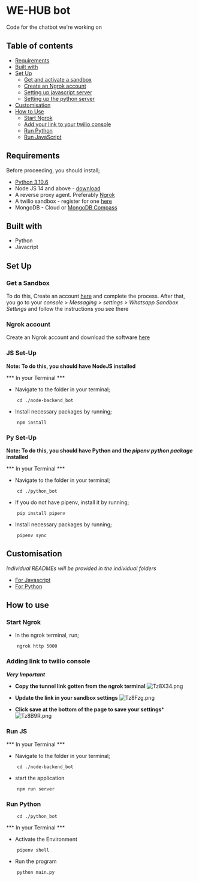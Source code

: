 # WE-HUB bot

Code for the chatbot we're working on

## Table of contents

- [Requirements](#requirements)
- [Built with](#built-with)
- [Set Up](#set-up)
    - [Get and activate a sandbox](#get-a-sandbox)
    - [Create an Ngrok account](#ngrok-account)
    - [Setting up javascript server](#js-set-up)
    - [Setting up the python server](#py-set-up)
- [Customisation](#customisation)
- [How to Use](#how-to-use)
    - [Start Ngrok](#start-ngrok) 
    - [Add your link to your twilio console](#adding-link-to-twilio-console)
    - [Run Python](#run-python)
    - [Run JavaScript](#run-js)

## Requirements

Before proceeding, you should install;

- [Python 3.10.6](https://www.python.org/downloads/release/python-3106/)
- Node JS 14 and above - [download](https://nodejs.org/en/download/)
- A reverse proxy agent. Preferably [Ngrok](https://ngrok.com/)
- A twilio sandbox - register for one [here](https://www.twilio.com/docs/whatsapp/sandbox)
- MongoDB - Cloud or [MongoDB Compass](https://www.mongodb.com/try/download/compass)

## Built with

- Python
- Javacript

## Set Up

### Get a Sandbox

To do this, Create an account [here](https://www.twilio.com/docs/whatsapp/sandbox) and complete the process. After that, you go to your *console > Messaging > settings > Whatsapp Sandbox Settings* and follow the instructions you see there

### Ngrok account

Create an Ngrok account and download the software [here](https://ngrok.com/)

### JS Set-Up

**Note: To do this, you should have NodeJS installed**

*** In your Terminal ***
- Navigate to the folder in your terminal;

```shell
    cd ./node-backend_bot
```

- Install necessary packages by running;

```shell
    npm install
```

### Py Set-Up

**Note: To do this, you should have Python and the *pipenv python package* installed**

*** In your Terminal ***
- Navigate to the folder in your terminal;

```shell
    cd ./python_bot
```

- If you do not have pipenv, install it by running;

```shell
    pip install pipenv
```

- Install necessary packages by running;

```shell
    pipenv sync
```

## Customisation

*Individual READMEs will be provided in the individual folders*
- [For Javascript](node-backend_bot/README.md)
- [For Python](python_bot/README.md)

## How to use

### Start Ngrok

- In the ngrok terminal, run;
```shell
    ngrok http 5000
```

### Adding link to twilio console

***Very Important***
- **Copy the tunnel link gotten from the ngrok terminal**
![Tz8X34.png](https://imgpile.com/images/Tz8X34.png)

- **Update the link in your sandbox settings**
![Tz8Fzg.png](https://imgpile.com/images/Tz8Fzg.png)

- **Click save at the bottom of the page to save your settings***
![Tz8B9R.png](https://imgpile.com/images/Tz8B9R.png)


### Run JS

*** In your Terminal ***
- Navigate to the folder in your terminal;

```shell
    cd ./node-backend_bot
```

- start the application

```shell
    npm run server
```


### Run Python

```shell
    cd ./python_bot
```

*** In your Terminal ***
- Activate the Environment

```shell
    pipenv shell
```
- Run the program

```shell
    python main.py
```